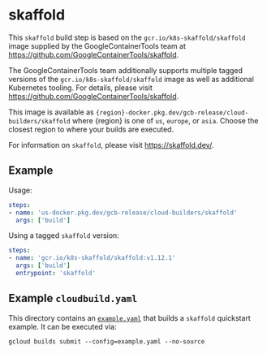 # skaffold

This `skaffold` build step is based on the `gcr.io/k8s-skaffold/skaffold` image
supplied by the GoogleContainerTools team at
https://github.com/GoogleContainerTools/skaffold.

The GoogleContainerTools team additionally supports multiple tagged versions of
the `gcr.io/k8s-skaffold/skaffold` image as well as additional Kubernetes
tooling. For details, please visit
https://github.com/GoogleContainerTools/skaffold.

This image is available as
`{region}-docker.pkg.dev/gcb-release/cloud-builders/skaffold` where {region} is
one of `us`, `europe`, or `asia`. Choose the closest region to where your builds
are executed.

For information on `skaffold`, please visit https://skaffold.dev/.

## Example

Usage:

```yaml
steps:
- name: 'us-docker.pkg.dev/gcb-release/cloud-builders/skaffold'
  args: ['build']
```

Using a tagged `skaffold` version:
```yaml
steps:
- name: 'gcr.io/k8s-skaffold/skaffold:v1.12.1'
  args: ['build']
  entrypoint: 'skaffold'
```

## Example `cloudbuild.yaml`

This directory contains an [`example.yaml`](example.yaml) that builds a
`skaffold` quickstart example. It can be executed via:
```
gcloud builds submit --config=example.yaml --no-source
```
